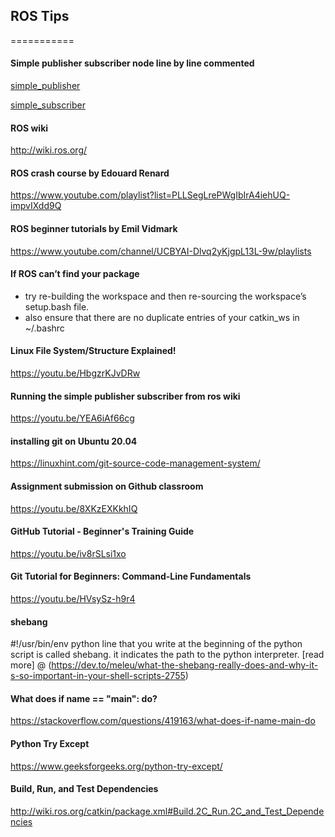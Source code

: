 ## ROS Tips
===========

#### Simple publisher subscriber node line by line commented
<!-- Publisher [link] (https://jim-cet.github.io/simple_publisher.md) -->
<a href="Publisher">simple_publisher</a>

<!-- Subscriber [link] (https://jim-cet.github.io/simple_subscriber.md) -->
<a href="Publisher">simple_subscriber</a>

#### ROS wiki
http://wiki.ros.org/

#### ROS crash course by Edouard Renard
https://www.youtube.com/playlist?list=PLLSegLrePWgIbIrA4iehUQ-impvIXdd9Q

#### ROS beginner tutorials by Emil Vidmark
https://www.youtube.com/channel/UCBYAI-Dlvq2yKjgpL13L-9w/playlists

#### If ROS can’t find your package
- try re-building the workspace and then re-sourcing the workspace’s setup.bash file.
- also ensure that there are no duplicate entries of your catkin_ws in ~/.bashrc

#### Linux File System/Structure Explained!
https://youtu.be/HbgzrKJvDRw

#### Running the simple publisher subscriber from ros wiki
https://youtu.be/YEA6iAf66cg

#### installing git on Ubuntu 20.04
https://linuxhint.com/git-source-code-management-system/

#### Assignment submission on Github classroom
https://youtu.be/8XKzEXKkhIQ

#### GitHub Tutorial - Beginner's Training Guide
https://youtu.be/iv8rSLsi1xo

#### Git Tutorial for Beginners: Command-Line Fundamentals
https://youtu.be/HVsySz-h9r4

#### shebang
 #!/usr/bin/env python
line that you write at the beginning of the python script is called shebang.
it indicates the path to the python interpreter.
[read more] @ (https://dev.to/meleu/what-the-shebang-really-does-and-why-it-s-so-important-in-your-shell-scripts-2755)

#### What does if __name__ == "__main__": do?
https://stackoverflow.com/questions/419163/what-does-if-name-main-do

#### Python Try Except
https://www.geeksforgeeks.org/python-try-except/

#### Build, Run, and Test Dependencies
http://wiki.ros.org/catkin/package.xml#Build.2C_Run.2C_and_Test_Dependencies

